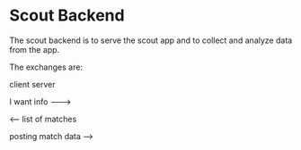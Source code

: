 # Scout Backend



The scout backend is to serve the scout app and to collect and analyze data from the app.



The exchanges are:

client           server

I want info --->

<-- list of matches

posting match data -->

